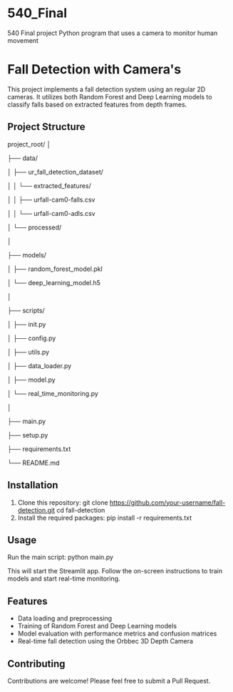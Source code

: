 # 540_Final
540 Final project Python program that uses a camera to monitor human movement  
# Fall Detection with Camera's

This project implements a fall detection system using an  regular 2D cameras. It utilizes both Random Forest and Deep Learning models to classify falls based on extracted features from depth frames.

## Project Structure

project_root/
│

├── data/

│   ├── ur_fall_detection_dataset/

│   │   └── extracted_features/

│   │       ├── urfall-cam0-falls.csv

│   │       └── urfall-cam0-adls.csv

│   └── processed/

│

├── models/

│   ├── random_forest_model.pkl

│   └── deep_learning_model.h5

│

├── scripts/

│   ├── init.py

│   ├── config.py

│   ├── utils.py

│   ├── data_loader.py

│   ├── model.py

│   └── real_time_monitoring.py

│

├── main.py

├── setup.py

├── requirements.txt

└── README.md


## Installation

1. Clone this repository:
git clone https://github.com/your-username/fall-detection.git
cd fall-detection
2. Install the required packages:
pip install -r requirements.txt


## Usage

Run the main script:
python main.py

This will start the Streamlit app. Follow the on-screen instructions to train models and start real-time monitoring.

## Features

- Data loading and preprocessing
- Training of Random Forest and Deep Learning models
- Model evaluation with performance metrics and confusion matrices
- Real-time fall detection using the Orbbec 3D Depth Camera

## Contributing

Contributions are welcome! Please feel free to submit a Pull Request.
